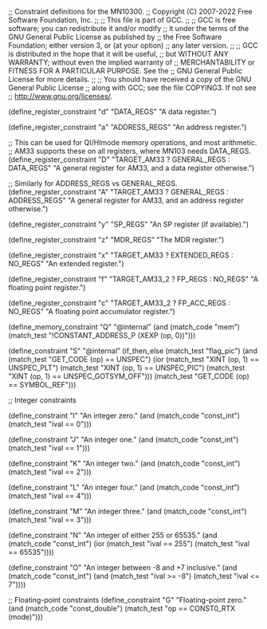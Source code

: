 ;; Constraint definitions for the MN10300.
;; Copyright (C) 2007-2022 Free Software Foundation, Inc.
;;
;; This file is part of GCC.
;;
;; GCC is free software; you can redistribute it and/or modify
;; it under the terms of the GNU General Public License as published by
;; the Free Software Foundation; either version 3, or (at your option)
;; any later version.
;;
;; GCC is distributed in the hope that it will be useful,
;; but WITHOUT ANY WARRANTY; without even the implied warranty of
;; MERCHANTABILITY or FITNESS FOR A PARTICULAR PURPOSE.  See the
;; GNU General Public License for more details.
;;
;; You should have received a copy of the GNU General Public License
;; along with GCC; see the file COPYING3.  If not see
;; <http://www.gnu.org/licenses/>.

(define_register_constraint "d" "DATA_REGS"
  "A data register.")

(define_register_constraint "a" "ADDRESS_REGS"
  "An address register.")

;; This can be used for QI/HImode memory operations, and most arithmetic.
;; AM33 supports these on all registers, where MN103 needs DATA_REGS.
(define_register_constraint "D" "TARGET_AM33 ? GENERAL_REGS : DATA_REGS"
  "A general register for AM33, and a data register otherwise.")

;; Similarly for ADDRESS_REGS vs GENERAL_REGS.
(define_register_constraint "A" "TARGET_AM33 ? GENERAL_REGS : ADDRESS_REGS"
  "A general register for AM33, and an address register otherwise.")

(define_register_constraint "y" "SP_REGS"
  "An SP register (if available).")

(define_register_constraint "z" "MDR_REGS"
  "The MDR register.")

(define_register_constraint "x" "TARGET_AM33 ? EXTENDED_REGS : NO_REGS"
  "An extended register.")

(define_register_constraint "f" "TARGET_AM33_2 ? FP_REGS : NO_REGS"
  "A floating point register.")

(define_register_constraint "c" "TARGET_AM33_2 ? FP_ACC_REGS : NO_REGS"
  "A floating point accumulator register.")

(define_memory_constraint "Q"
  "@internal"
  (and (match_code "mem")
       (match_test "!CONSTANT_ADDRESS_P (XEXP (op, 0))")))

(define_constraint "S"
  "@internal"
  (if_then_else (match_test "flag_pic")
	(and (match_test "GET_CODE (op) == UNSPEC")
	     (ior (match_test "XINT (op, 1) == UNSPEC_PLT")
		  (match_test "XINT (op, 1) == UNSPEC_PIC")
		  (match_test "XINT (op, 1) == UNSPEC_GOTSYM_OFF")))
	(match_test "GET_CODE (op) == SYMBOL_REF")))

;; Integer constraints

(define_constraint "I"
  "An integer zero."
  (and (match_code "const_int")
       (match_test "ival == 0")))

(define_constraint "J"
  "An integer one."
  (and (match_code "const_int")
       (match_test "ival == 1")))

(define_constraint "K"
  "An integer two."
  (and (match_code "const_int")
       (match_test "ival == 2")))

(define_constraint "L"
  "An integer four."
  (and (match_code "const_int")
       (match_test "ival == 4")))

(define_constraint "M"
  "An integer three."
  (and (match_code "const_int")
       (match_test "ival == 3")))

(define_constraint "N"
  "An integer of either 255 or 65535."
  (and (match_code "const_int")
       (ior (match_test "ival == 255")
	    (match_test "ival == 65535"))))

(define_constraint "O"
  "An integer between -8 and +7 inclusive."
  (and (match_code "const_int")
       (and (match_test "ival >= -8")
	    (match_test "ival <=  7"))))

;; Floating-point constraints
(define_constraint "G"
  "Floating-point zero."
  (and (match_code "const_double")
       (match_test "op == CONST0_RTX (mode)")))
